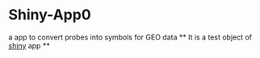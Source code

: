 # Shiny-App0
a app to convert probes into symbols for GEO data
** It is a test object of [shiny](https://shiny.rstudio.com/) app **
